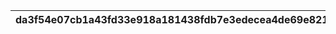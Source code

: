 |da3f54e07cb1a43fd33e918a181438fdb7e3edecea4de69e821a2a97ddf6a048|6fc8b03cc85520dcc53f1e50e9bb67528b5f86cc42e27ae95b5694b3b0ecff6e|d5e9fd937efaabd7020e7409c4719073d4b8f3a1fc4a6e0bb76972dc5bcaa861|16110076986f11577b63f28a39659500b202c2e612acb77741f445bcdda08c9e|aa3f91efa36858698dc0b1809001c1c938b528148abd162fdfe0e42280bc0337|7b7d145cf9dc06811353221d7db691c0dc92eeeb6396cb60667a92634780ddcc|f334e93f4354b3bdb5df7d168d06038cc84aada86019b3fdbaf457fec6a35d9e|c2811b70a40f01ae2b4b41d11a3d0561cf5c911fb8d6c325260cce5a6d28e577|3a096ca692ab085451101314cc6773a8f69432ccc358bd6b9e0f1ea5913ce53d|87cc2c250dc350adfb89454f6303c7ea38c05c60669196fff0d7695a833cc595|96ae1ee1577ffdc6a5fbafa3e33c01b385464e8b517471636a6f7c7d6ab9b353|
| --- | --- | --- | --- | --- | --- | --- | --- | --- | --- | --- |